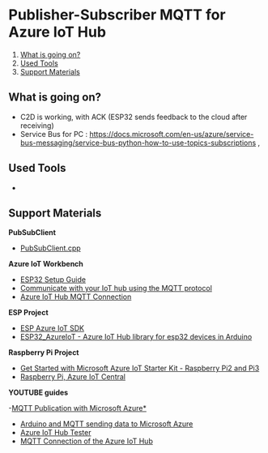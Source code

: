 # Publisher-Subscriber MQTT for Azure IoT Hub

1) [What is going on?](#)
2) [Used Tools](#tools)
3) [Support Materials](#materials)

## What is going on?
- C2D is working, with ACK (ESP32 sends feedback to the cloud after receiving)
- Service Bus for PC : https://docs.microsoft.com/en-us/azure/service-bus-messaging/service-bus-python-how-to-use-topics-subscriptions , 

## Used Tools
- 

## Support Materials <a name="materials"></a>

**PubSubClient**
- [PubSubClient.cpp](https://github.com/knolleary/pubsubclient/blob/master/src/PubSubClient.cpp)

**Azure IoT Workbench**
- [ESP32 Setup Guide](https://github.com/microsoft/vscode-iot-workbench/blob/master/docs/esp32/esp32-setup.md)
- [Communicate with your IoT hub using the MQTT protocol](https://docs.microsoft.com/en-us/azure/iot-hub/iot-hub-mqtt-support)
- [Azure IoT Hub MQTT Connection](https://www.opc-router.com/azure-iot-hub-mqtt-connection/#AzureIoTHubMQTTClientConfiguration)

**ESP Project**
- [ESP Azure IoT SDK](https://github.com/espressif/esp-azure?fbclid=IwAR2gINJAbW_89AL0iq2T_c0TRb_Q0TVUISU9mHSa_gzrqex24haVat85E0s)
- [ESP32_AzureIoT - Azure IoT Hub library for esp32 devices in Arduino](https://github.com/VSChina/ESP32_AzureIoT_Arduino)

**Raspberry Pi Project**

- [Get Started with Microsoft Azure IoT Starter Kit - Raspberry Pi2 and Pi3](https://github.com/Azure-Samples/iot-hub-c-raspberrypi-getstartedkit/blob/master/README.md)
- [Raspberry Pi, Azure IoT Central](https://dev.to/azure/raspberry-pi-azure-iot-central-and-docker-container-debugging-56hn)

**YOUTUBE guides**

-[MQTT Publication with Microsoft Azure*](https://github.com/intel-iot-devkit/up-squared-grove-IoT-dev-kit-arduino-create/blob/master/examples/MqttPubAzure/README.md?fbclid=IwAR1bxSxw0JIXtDuJhlCDTFUfhoGYdaaCzHFHbjsBfHijY-wE4I6QQTx2_kk)
- [Arduino and MQTT sending data to Microsoft Azure](https://www.youtube.com/watch?v=SVfT3cT2rKE&t=371s&ab_channel=BrianWharton)
- [Azure IoT Hub Tester](https://www.codeproject.com/Articles/1173356/Azure-IoT-Hub-Tester)
- [MQTT Connection of the Azure IoT Hub](https://www.opc-router.com/azure-iot-hub-mqtt-connection/#AzureIoTHubMQTTClientConfiguration)
